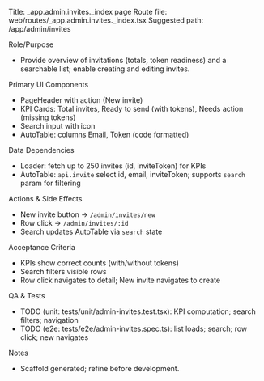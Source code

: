 Title: _app.admin.invites._index page
Route file: web/routes/_app.admin.invites._index.tsx
Suggested path: /app/admin/invites

Role/Purpose
- Provide overview of invitations (totals, token readiness) and a searchable list; enable creating and editing invites.

Primary UI Components
- PageHeader with action (New invite)
- KPI Cards: Total invites, Ready to send (with tokens), Needs action (missing tokens)
- Search input with icon
- AutoTable: columns Email, Token (code formatted)

Data Dependencies
- Loader: fetch up to 250 invites (id, inviteToken) for KPIs
- AutoTable: `api.invite` select id, email, inviteToken; supports `search` param for filtering

Actions & Side Effects
- New invite button -> `/admin/invites/new`
- Row click -> `/admin/invites/:id`
- Search updates AutoTable via `search` state

Acceptance Criteria
- KPIs show correct counts (with/without tokens)
- Search filters visible rows
- Row click navigates to detail; New invite navigates to create

QA & Tests
- TODO (unit: tests/unit/admin-invites.test.tsx): KPI computation; search filters; navigation
- TODO (e2e: tests/e2e/admin-invites.spec.ts): list loads; search; row click; new navigates

Notes
- Scaffold generated; refine before development.
